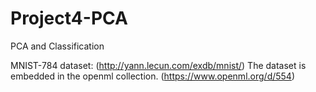 # Project4-PCA
PCA and Classification

MNIST-784 dataset: (http://yann.lecun.com/exdb/mnist/)
The dataset is embedded in the openml collection. (https://www.openml.org/d/554)
